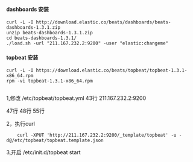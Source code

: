 #### dashboards 安装

```
curl -L -O http://download.elastic.co/beats/dashboards/beats-dashboards-1.3.1.zip
unzip beats-dashboards-1.3.1.zip
cd beats-dashboards-1.3.1/
./load.sh -url "211.167.232.2:9200" -user "elastic:changeme"

```
#### topbeat 安装

```
curl -L -O https://download.elastic.co/beats/topbeat/topbeat-1.3.1-x86_64.rpm
rpm -vi topbeat-1.3.1-x86_64.rpm


```
1,修改 /etc/topbeat/topbeat.yml
43行 211.167.232.2:9200

47行 48行 55行

2，执行curl
```
	curl -XPUT 'http://211.167.232.2:9200/_template/topbeat' -u -d@/etc/topbeat/topbeat.template.json
```
3,开启 
	/etc/init.d/topbeat start